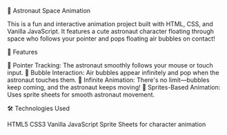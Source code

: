 🚀 Astronaut Space Animation

This is a fun and interactive animation project built with HTML, CSS, and Vanilla JavaScript. It features a cute astronaut character floating through space who follows your pointer and pops floating air bubbles on contact!

🚀 Features

🧭 Pointer Tracking: The astronaut smoothly follows your mouse or touch input.
🫧 Bubble Interaction: Air bubbles appear infinitely and pop when the astronaut touches them.
🌌 Infinite Animation: There's no limit—bubbles keep coming, and the astronaut keeps moving!
🎨 Sprites-Based Animation: Uses sprite sheets for smooth astronaut movement.


🛠️ Technologies Used

HTML5
CSS3
Vanilla JavaScript
Sprite Sheets for character animation